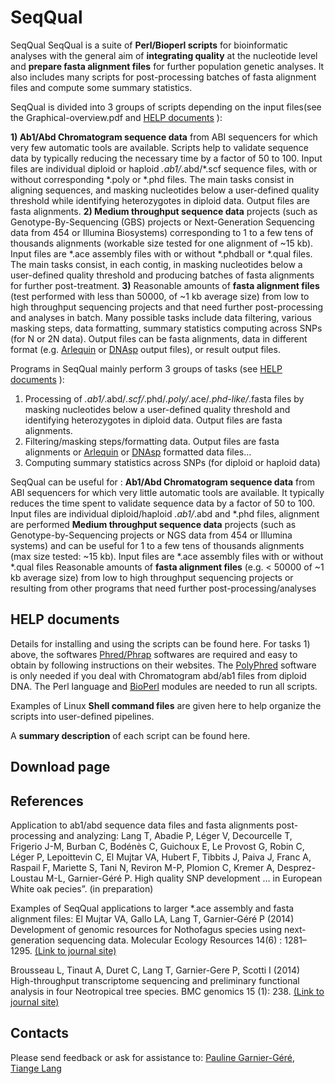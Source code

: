 # SeqQual
SeqQual
SeqQual is a suite of <b>Perl/Bioperl scripts</b> for bioinformatic analyses with the general aim of <b>integrating quality</b> at the nucleotide level and <b>prepare fasta alignment files</b> for further population genetic analyses. It also includes many scripts for post-processing batches of fasta alignment files and compute some summary statistics.

SeqQual is divided into 3 groups of scripts depending on the input files(see the Graphical-overview.pdf and <a href="#help_documents">HELP documents</a> ):

<b> 1) Ab1/Abd Chromatogram sequence data</b> from ABI sequencers for which very few automatic tools are available. Scripts help to validate sequence data by typically reducing the necessary time by a factor of 50 to 100. Input files are individual diploid or haploid *.ab1/*.abd/*.scf sequence files, with or without corresponding *.poly or *.phd files. The main tasks consist in aligning sequences, and masking nucleotides below a user-defined quality threshold while identifying heterozygotes in diploid data. Output files are fasta alignments.
<b>2) Medium throughput sequence data</b> projects (such as Genotype-By-Sequencing (GBS) projects or Next-Generation Sequencing data from 454 or Illumina Biosystems) corresponding to 1 to a few tens of thousands alignments (workable size tested for one alignment of ~15 kb). Input files are *.ace assembly files with or without *.phdball or *.qual files. The main tasks consist, in each contig, in masking nucleotides below a user-defined quality threshold and producing batches of fasta alignments for further post-treatment.
<b>3)</b> Reasonable amounts of <b>fasta alignment files</b> (test performed with less than 50000, of ~1 kb average size) from low to high throughput sequencing projects and that need further post-processing and analyses in batch. Many possible tasks include data filtering, various masking steps, data formatting, summary statistics computing across SNPs (for N or 2N data). Output files can be fasta alignments, data in different format (e.g. <A HREF="http://cmpg.unibe.ch/software/arlequin35/">Arlequin</A> or <A HREF="http://www.ub.edu/dnasp/">DNAsp</A> output files), or result output files.



Programs in SeqQual mainly perform 3 groups of tasks (see <a href="#help_documents">HELP documents</a> ):
1)  Processing of *.ab1/*.abd/*.scf/*.phd/*.poly/*.ace/*.phd-like/*.fasta files by masking nucleotides below a user-defined quality threshold and identifying heterozygotes in diploid data. Output files are fasta alignments.
2)  Filtering/masking steps/formatting data. Output files are fasta alignments or  <A HREF="http://cmpg.unibe.ch/software/arlequin35/">Arlequin</A> or <A HREF="http://www.ub.edu/dnasp/">DNAsp</A>  formatted data files…
3)  Computing summary statistics across SNPs (for diploid or haploid data)

SeqQual can be useful for :
<b>Ab1/Abd Chromatogram sequence data</b> from ABI sequencers for which very little automatic tools are available. It typically reduces the time spent to validate sequence data by a factor of 50 to 100. Input files are individual diploid/haploid *.ab1/*.abd and *.phd files, alignment are performed
<b>Medium throughput sequence data</b> projects (such as Genotype-by-Sequencing projects or NGS data from 454 or Illumina systems) and can be useful for 1 to a few tens of thousands alignments (max size tested: ~15 kb). Input files are *.ace assembly files with or without *.qual files 
Reasonable amounts of <b>fasta alignment files</b> (e.g. < 50000 of ~1 kb average size) from low to high throughput sequencing projects or resulting from other programs that need further post-processing/analyses

<h2 id="help_documents">HELP documents</h2>
Details for installing and using the scripts can be found here. For tasks 1) above, the softwares  <A HREF="http://www.phrap.org/consed/consed.html#howToGet">Phred/Phrap</A>  softwares are required and easy to obtain by following instructions on their websites. The  <A HREF="http://droog.gs.washington.edu/polyphred/">PolyPhred</A> software is only needed if you deal with Chromatogram abd/ab1 files from diploid DNA. The Perl language and <A HREF="hhttp://www.bioperl.org/wiki/Installing_BioPerl_on_Unix">BioPerl</A> modules are needed to run all scripts. 

Examples of Linux <b>Shell command files</b> are given here to help organize the scripts into user-defined pipelines.

A <b>summary description</b> of each script can be found here.

<h2>Download page</h2>

<h2>References</h2>

Application to ab1/abd sequence data files and fasta alignments post-processing and analyzing:
Lang T, Abadie P, Léger V, Decourcelle T, Frigerio J-M, Burban C, Bodénès C, Guichoux E, Le Provost G, Robin C, Léger P, Lepoittevin C, El Mujtar VA, Hubert F, Tibbits J, Paiva J, Franc A, Raspail F, Mariette S, Tani N, Reviron M-P, Plomion C, Kremer A, Desprez-Loustau M-L, Garnier-Géré P. High quality SNP development … in European White oak pecies”. (in preparation)

Examples of SeqQual applications to larger *.ace assembly and fasta alignment files: 
El Mujtar VA, Gallo LA, Lang T, Garnier‐Géré P (2014) Development of genomic resources for Nothofagus species using next‐generation sequencing data. Molecular Ecology Resources 14(6) : 1281–1295. <A HREF="http://onlinelibrary.wiley.com/doi/10.1111/1755-0998.12276/full">(Link to journal site)</A>

Brousseau L, Tinaut A, Duret C, Lang T, Garnier-Gere P, Scotti I (2014) High-throughput transcriptome sequencing and preliminary functional analysis in four Neotropical tree species. BMC genomics 15 (1): 238. <A HREF="http://bmcgenomics.biomedcentral.com/articles/10.1186/1471-2164-15-238">(Link to journal site)</A>


<h2>Contacts</h2>
Please send feedback or ask for assistance to: 
<A HREF="mailto:pauline.garnier-gere@pierroton.inra.fr"> Pauline Garnier-Géré</A>, 
<A HREF="mailto:langtiange@xtbg.org.cn"> Tiange Lang</A>
